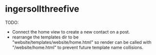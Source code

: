 # ingersollthreefive

TODO:
* Connect the home view to create a new contact on a post.
* rearrange the templates dir to be "website/templates/website/home.html" so render can be called with "/website/home.html" to prevent future template name collisions.

